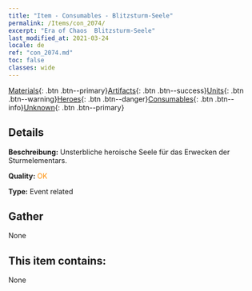 ```yaml
---
title: "Item - Consumables - Blitzsturm-Seele"
permalink: /Items/con_2074/
excerpt: "Era of Chaos  Blitzsturm-Seele"
last_modified_at: 2021-03-24
locale: de
ref: "con_2074.md"
toc: false
classes: wide
---
```

 [Materials](/de/Items/){: .btn .btn--primary}[Artifacts](/de/Items/Artifacts/){: .btn .btn--success}[Units](/de/Items/Units/){: .btn .btn--warning}[Heroes](/de/Items/Heroes/){: .btn .btn--danger}[Consumables](/de/Items/Consumables/){: .btn .btn--info}[Unknown](/de/Items/Unknown/){: .btn .btn--primary}

## Details
 **Beschreibung:** Unsterbliche heroische Seele für das Erwecken der Sturmelementars.

 **Quality:** <span style="color: #FF8C00">OK</span>

 **Type:** Event related

## Gather

  None

## This item contains:

  None

